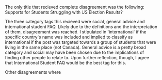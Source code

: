 The only title that recieved complete disagreement was the following: Supports for Students Struggling with US Election Results?

The three category tags this recieved were social, general advice and international student FAQ. Likely due to the definitions and the interpretation of them, disagreement was reached. I stipulated in 'international' if the specific country's name was included and implied to classify as international if the post was targeted towards a group of students that were living in the same place (not Canada). General advice is a pretty broad category and social may have been chosen due to the implications of finding other people to relate to. Upon further reflection, though, I agree that International Student FAQ would be the best tag for this. 

Other disagreements where 